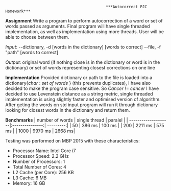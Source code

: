                                                 ***Autocorrect PJC Homework***

**Assignment**
Write a program to perform autocorrection of a word or set of words passed as arguments. Final program will have single threaded implementation, as well as implementation using more threads. User will be able to choose between them.

*Input*: 
--dictionary, -d  [words in the dictionary] [words to correct]
--file, -f "path"  [words to correct]
             
*Output*: 
original word (if nothing close is in the dictionary or word is in the dictionary) or set of words representing closest corrections on one line

**Implementation** 
Provided dictionary or path to the file is loaded into a dictionary{*char* : *set of words* } (this prevents duplicates), I have also decided to make the program case sensitive. So *Cancer* != *cancer*
I have decided to use Levenstein distance as a string metric, single threaded implementation is using slightly faster and optimised version of algorithm.
After geting the words on std input program will run it through dictionary looking for closest words in the dictionary and return them.

**Benchmarks**
| number of words | single thread | paralel   |
| --------------------|:---------------:| ---------:|
| 50                        | 386 ms          | 100 ms  |
| 200                      | 2211 ms        |  575 ms |
| 1000                    | 9970 ms        | 2668 ms|

Testing was performed on MBP 2015 with these characteristics:
- Processor Name:    Intel Core i7
- Processor Speed:    2.2 GHz
- Number of Processors:    1
- Total Number of Cores:    4
- L2 Cache (per Core):    256 KB
- L3 Cache:    6 MB
- Memory:    16 GB
                         
